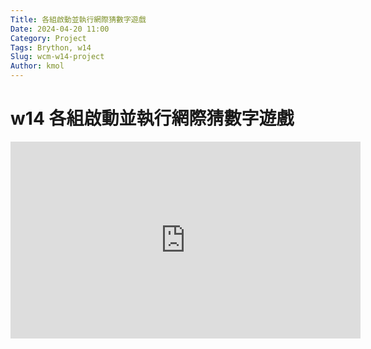 ```yaml
---
Title: 各組啟動並執行網際猜數字遊戲
Date: 2024-04-20 11:00
Category: Project
Tags: Brython, w14
Slug: wcm-w14-project
Author: kmol
---
```


<!-- PELICAN_END_SUMMARY -->

# w14 各組啟動並執行網際猜數字遊戲

<iframe width="560" height="315" src="https://www.youtube.com/embed/23UAjOin9Z4?si=FgJi1RSo4MnhVD7t" title="YouTube video player" frameborder="0" allow="accelerometer; autoplay; clipboard-write; encrypted-media; gyroscope; picture-in-picture; web-share" referrerpolicy="strict-origin-when-cross-origin" allowfullscreen></iframe>